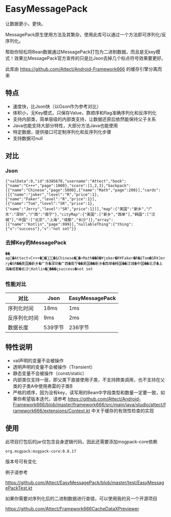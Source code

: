 # EasyMessagePack
让数据更小，更快。

MessagePack原生使用方法及其繁杂，使用此库可以通过一个方法即可序列化/反序列化。

帮助你轻松将Bean数据通过MessagePack打包为二进制数据。而且是无key模式！效果比MessagePack官方宣传的只是比Json去掉几个标点符号效果要更好。

此库由 https://github.com/Attect/Android-Framework666 的缓存引擎分离而来



## 特点

- 速度快，比Json快（以Gson作为参考对比）
- 体积小，无Key模式，只保存Value，靠顺序和flag准确序列化和反序列化
- 支持内部类，简单层级的内部类支持，让数据还原后依然能保持父子关系
- Java也能支持大部分特性，大部分方法Java也能使用
- 特定数据，提供接口可定制序列化和反序列化步骤
- 支持数据可null



## 对比

### Json

`{"valData":0,"id":6385678,"username":"Attect","book":{"name":"C+++","page":1000},"score":[1,2,3],"backpack":[{"name":"Chinese","page":5000},{"name":"Math","page":200}],"cards":[[{"name":"joker","level":"R","price":1},{"name":"Faker","level":"R","price":1}],[{"name":"Tom","level":"SR","price":1},{"name":"Jerry","level":"SR","price":1}]],"map":{"美国":"新乡","广东":"深圳","广西":"南宁"},"cityMap":{"美国":["新乡","西单"],"韩国":["汉城"],"中国":["北京","上海","成都","长沙"]},"array":[{"name":"Kotlin","page":999}],"nullableThing":{"thing":{"v":"success"},"v":"not set"}}`

### 去掉Key的MessagePack

`�� ap�Attect¤C+++���§Chinese��¤Math��Ò�¥joker�R¥Faker�R�£Tom�SR¥Jerry�SR��美国�新乡�广东�深圳�广西�南宁��美国��新乡�西单�韩国��汉城�中国��北京�上海�成都�长沙¦Kotlin����çsuccess�not set`

### 性能对比

| 对比         | Json    | EasyMessagePack |
| ------------ | ------- | --------------- |
| 序列化时间   | 18ms    | 1ms             |
| 反序列化时间 | 9ms     | 2ms             |
| 数据长度     | 539字节 | 236字节         |



## 特性说明

- val声明的变量不会被操作
- 透明声明的变量不会被操作（Transient）
- 静态变量不会被操作（const/static）
- 内部类仅支持一层，即父类下直接使用子类，不支持跨类调用，也不支持在父类的子类A中使用弗雷的子类B
- 严格的顺序，因为没有key，读写用的Bean中字段类型和数量一定要一致，如果你希望版本迭代，请参考 https://github.com/Attect/Android-Framework666/blob/master/framework666/src/main/java/studio/attect/framework666/extensions/Context.kt 中关于缓存的有效性检查的实现



## 使用

此项目打包后的jar仅包含自身逻辑代码，因此还需要添加msgpack-core依赖

`org.msgpack:msgpack-core:0.8.17`

版本号可有变化



例子请参考

https://github.com/Attect/EasyMessagePack/blob/master/test/EasyMessagePackTest.kt



如果你需要对序列化后的二进制数据进行查错，可以使用我的另一个开源项目

https://github.com/Attect/Framework666CacheDataXPreviewer